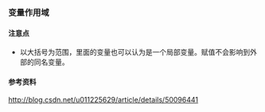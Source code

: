 ### 变量作用域

#### 注意点
 - 以大括号为范围，里面的变量也可以认为是一个局部变量。赋值不会影响到外部的同名变量。

#### 参考资料
http://blog.csdn.net/u011225629/article/details/50096441